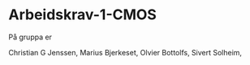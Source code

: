 # Arbeidskrav-1-CMOS

På gruppa er

Christian G Jenssen,
Marius Bjerkeset,
Olvier Bottolfs,
Sivert Solheim,

